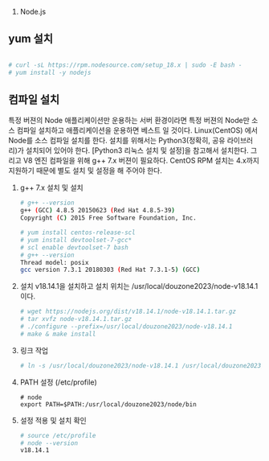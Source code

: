 01. Node.js
## yum 설치
   ```bash

  # curl -sL https://rpm.nodesource.com/setup_18.x | sudo -E bash -
  # yum install -y nodejs
  ```

## 컴파일 설치
 특정 버젼의 Node 애플리케이션만 운용하는 서버 환경이라면 특정 버젼의 Node만 소스 컴파일 설치하고 애플리케이션을 운용하면 베스트 일 것이다. Linux(CentOS) 에서 Node를 소스 컴파일 설치를 한다. 설치를 위해서는 Python3(정확히, 공유 라이브러리)가 설치되어 있어야 한다. [Python3 리눅스 설치 및 설정]을 참고해서 설치한다. 그리고 V8 엔진 컴파일을 위해 g++ 7.x 버젼이 필요하다. CentOS RPM 설치는 4.x까지 지원하기 때문에 별도 설치 및 설정을 해 주어야 한다.

1.	g++ 7.x 설치 및 설치

    ```bash
    # g++ --version
    g++ (GCC) 4.8.5 20150623 (Red Hat 4.8.5-39)
    Copyright (C) 2015 Free Software Foundation, Inc.
    
    # yum install centos-release-scl
    # yum install devtoolset-7-gcc*
    # scl enable devtoolset-7 bash
    # g++ --version
    Thread model: posix
    gcc version 7.3.1 20180303 (Red Hat 7.3.1-5) (GCC)
    
    ```

2.	설치
    v18.14.1을 설치하고 설치 위치는 /usr/local/douzone2023/node-v18.14.1 이다.

    ```bash
    # wget https://nodejs.org/dist/v18.14.1/node-v18.14.1.tar.gz
    # tar xvfz node-v18.14.1.tar.gz
    # ./configure --prefix=/usr/local/douzone2023/node-v18.14.1
    # make & make install
    ```

3.	링크 작업

    ```bash
    # ln -s /usr/local/douzone2023/node-v18.14.1 /usr/local/douzone2023/node
    ```

4.	PATH 설정 (/etc/profile)

    ```
    # node 
    export PATH=$PATH:/usr/local/douzone2023/node/bin
    ```

5.	설정 적용 및 설치 확인

    ```bash
    # source /etc/profile
    # node --version
    v18.14.1
    ```